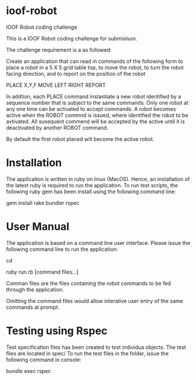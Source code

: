 # ioof-robot
IOOF Robot coding challenge

This is a IOOF Robot coding challenge for submisison.

The challenge requirement is a as followed:

Create an application that can read in commands of the following form to place a robot in a 5 X 5 grid table top, to move the robot, to turn the robot facing direction, and to report on the position of the robot

PLACE X,Y,F
MOVE
LEFT
RIGHT
REPORT

In addtion, each PLACE command instantiate a new robot identified by a sequence number that is subject to the same commands. Only one robot at any one time can be activated to accept commands. A robot becomes active when the ROBOT <id> commnd is issued, where <id> identified the robot to be avtivated. All susequent commend will be accepted by the active until it is deactivated by another ROBOT command.  

By default the first robot placed will become the active robot.


# Installation
The applicaiton is written in ruby on linux (MacOS). Hence, an installation of the latest ruby is required to run the application.
To run test scripts, the following ruby gem has been install using the following command line:

gem install rake bundler rspec

# User Manual
The application is based on a command line user interface.
Please issue the following command line to run the application:

cd <application folder> 

ruby run.rb  [command files...]

Comman files are the files containing the robot commands to be fed through the application.

Omitting the command files would allow interative user entry of the same commands at prompt. 

# Testing using Rspec
Test specification files has been created to test individua objects.  The test files are located in spec/
To run the test files in the folder, issue the following command in console:

bundle exec rspec 

